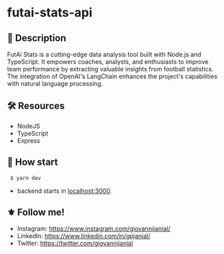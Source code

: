 # futai-stats-api

## :open_book: Description
FutAi Stats is a cutting-edge data analysis tool built with Node.js and TypeScript. 
It empowers coaches, analysts, and enthusiasts to improve team performance by extracting valuable insights from football statistics. 
The integration of OpenAI's LangChain enhances the project's capabilities with natural language processing. 

## :hammer_and_wrench: Resources
- NodeJS
- TypeScript
- Express

## :rocket: How start
```
 $ yarn dev
```
- backend starts in [localhost:3000](http://localhost:3000/).

## :fleur_de_lis: Follow me!
- Instagram: https://www.instagram.com/giovannijanial/
- LinkedIn: https://www.linkedin.com/in/gpjanial/
- Twitter: https://twitter.com/giovannijanial
